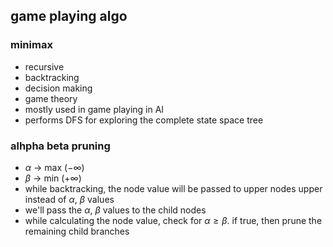 ## game playing algo
### minimax
- recursive
- backtracking
- decision making
- game theory
- mostly used in game playing in AI
- performs DFS for exploring the complete state space tree

### alhpha beta pruning
- $\alpha$ -> max ($- \infty$)
- $\beta$ -> min ($+\infty$)
- while backtracking, the node value will be passed to upper nodes upper instead of $\alpha$, $\beta$ values
- we'll pass the $\alpha$, $\beta$ values to the child nodes
- while calculating the node value, check for $\alpha \ge \beta$. if true, then prune the remaining child branches 